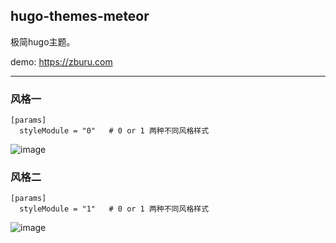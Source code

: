 ## hugo-themes-meteor

极简hugo主题。

demo: https://zburu.com

---

### 风格一

```
[params]
  styleModule = "0"   # 0 or 1 两种不同风格样式
```

![image](https://imgbed.netlify.app/images/image.2kq55nyy0w00.png)

### 风格二

```
[params]
  styleModule = "1"   # 0 or 1 两种不同风格样式
```

![image](https://imgbed.netlify.app/images/1685028595353.6qdi3m29cis0.webp)
